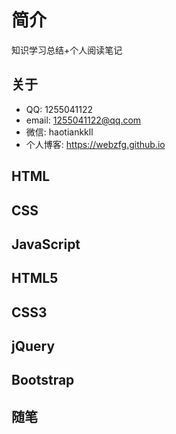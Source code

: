 # 简介

知识学习总结+个人阅读笔记


## 关于

- QQ:  1255041122
- email:  1255041122@qq.com
- 微信:  haotiankkll
- 个人博客: https://webzfg.github.io


## HTML 



## CSS



## JavaScript


## HTML5


## CSS3


## jQuery


## Bootstrap


## 随笔

